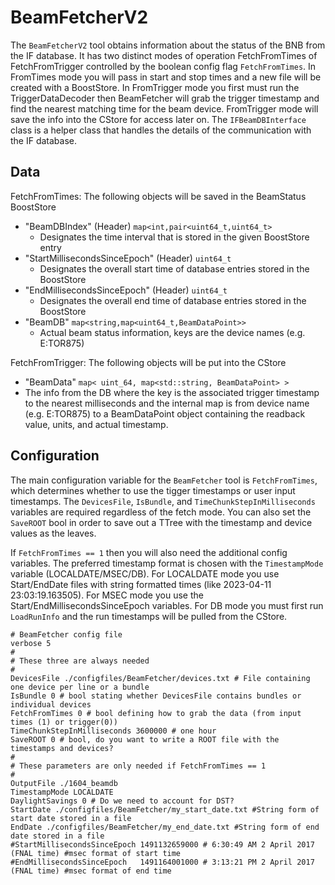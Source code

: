 # BeamFetcherV2

The `BeamFetcherV2` tool obtains information about the status of the BNB from the IF database. It has two distinct modes of operation FetchFromTimes of FetchFromTrigger controlled by the boolean config flag `FetchFromTimes`. In FromTimes mode you will pass in start and stop times and a new file will be created with a BoostStore. In FromTrigger mode you first must run the TriggerDataDecoder then BeamFetcher will grab the trigger timestamp and find the nearest matching time for the beam device. FromTrigger mode will save the info into the CStore for access later on. The `IFBeamDBInterface` class is a helper class that handles the details of the communication with the IF database.

## Data

FetchFromTimes: The following objects will be saved in the BeamStatus BoostStore
* "BeamDBIndex" (Header) `map<int,pair<uint64_t,uint64_t>`
  * Designates the time interval that is stored in the given BoostStore entry
* "StartMillisecondsSinceEpoch" (Header) `uint64_t`
  * Designates the overall start time of database entries stored in the BoostStore
* "EndMillisecondsSinceEpoch" (Header) `uint64_t`
  * Designates the overall end time of database entries stored in the BoostStore
* "BeamDB" `map<string,map<uint64_t,BeamDataPoint>>`
  * Actual beam status information, keys are the device names (e.g. E:TOR875)

FetchFromTrigger: The following objects will be put into the CStore
* "BeamData" `map< uint_64, map<std::string, BeamDataPoint> >`
 * The info from the DB where the key is the associated trigger timestamp to the nearest milliseconds and the internal map is from device name (e.g. E:TOR875) to a BeamDataPoint object containing the readback value, units, and actual timestamp.
 
## Configuration

The main configuration variable for the `BeamFetcher` tool is `FetchFromTimes`, which determines whether to use the tigger timestamps or user input timestamps. The `DevicesFile`, `IsBundle`, and `TimeChunkStepInMilliseconds` variables are required regardless of the fetch mode. You can also set the  `SaveROOT` bool in order to save out a TTree with the timestamp and device values as the leaves. 

If `FetchFromTimes == 1` then you will also need the additional config variables. The preferred timestamp format is chosen with the `TimestampMode` variable (LOCALDATE/MSEC/DB). For LOCALDATE mode you use Start/EndDate files with string formatted times (like 2023-04-11 23:03:19.163505). For MSEC mode you use the Start/EndMillisecondsSinceEpoch variables. For DB mode you must first run `LoadRunInfo` and the run timestamps will be pulled from the CStore. 

```
# BeamFetcher config file
verbose 5
#
# These three are always needed
#
DevicesFile ./configfiles/BeamFetcher/devices.txt # File containing one device per line or a bundle
IsBundle 0 # bool stating whether DevicesFile contains bundles or individual devices
FetchFromTimes 0 # bool defining how to grab the data (from input times (1) or trigger(0))
TimeChunkStepInMilliseconds 3600000 # one hour
SaveROOT 0 # bool, do you want to write a ROOT file with the timestamps and devices?
#
# These parameters are only needed if FetchFromTimes == 1
#
OutputFile ./1604_beamdb
TimestampMode LOCALDATE
DaylightSavings 0 # Do we need to account for DST?
StartDate ./configfiles/BeamFetcher/my_start_date.txt #String form of start date stored in a file
EndDate ./configfiles/BeamFetcher/my_end_date.txt #String form of end date stored in a file
#StartMillisecondsSinceEpoch 1491132659000 # 6:30:49 AM 2 April 2017 (FNAL time) #msec format of start time
#EndMillisecondsSinceEpoch   1491164001000 # 3:13:21 PM 2 April 2017 (FNAL time) #msec format of end time
```
